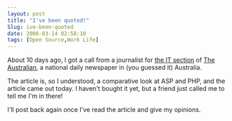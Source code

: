 ```yaml
---
layout: post
title: "I've been quoted!"
Slug: ive-been-quoted
date: 2006-03-14 02:58:10
tags: [Open Source,Work Life]
---
```

About 10 days ago, I got a call from a journalist for [the IT section](http://australianit.news.com.au/) of [The Australian](http://www.theaustralian.news.com.au/), a national daily newspaper in (you guessed it) Australia.

The article is, so I understood, a comparative look at ASP and PHP, and the article came out today. I haven't bought it yet, but a friend just called me to tell me I'm in there!

I'll post back again once I've read the article and give my opinions.

